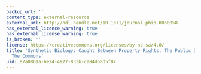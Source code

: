 ```yaml
---
backup_url: ''
content_type: external-resource
external_url: http://hdl.handle.net/10.1371/journal.pbio.0050058
has_external_licence_warning: true
has_external_license_warning: true
is_broken: ''
license: https://creativecommons.org/licenses/by-nc-sa/4.0/
title: 'Synthetic Biology: Caught Between Property Rights, The Public Domain, and
  The Commons'
uid: 87a0861a-6e24-4927-833b-ce84d58d5f87
---
```

